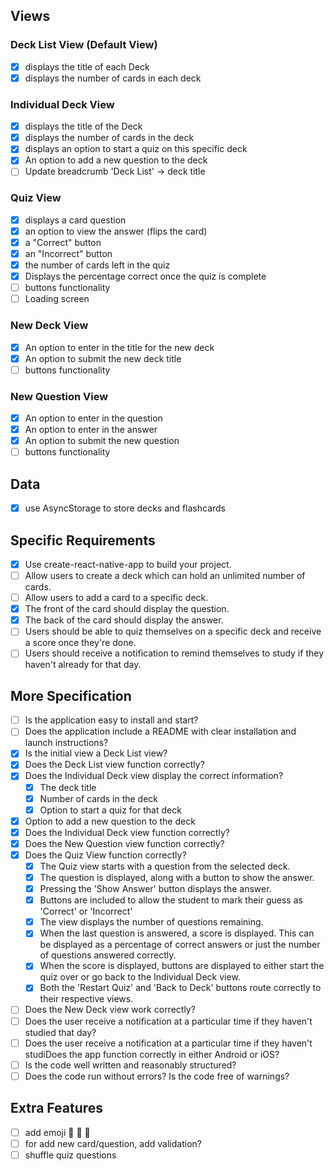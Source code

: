 ## Views

### Deck List View (Default View)

- [x] displays the title of each Deck
- [x] displays the number of cards in each deck

### Individual Deck View

- [x] displays the title of the Deck
- [x] displays the number of cards in the deck
- [x] displays an option to start a quiz on this specific deck
- [x] An option to add a new question to the deck
- [ ] Update breadcrumb 'Deck List' -> deck title

### Quiz View

- [x] displays a card question
- [x] an option to view the answer (flips the card)
- [x] a "Correct" button
- [x] an "Incorrect" button
- [x] the number of cards left in the quiz
- [x] Displays the percentage correct once the quiz is complete
- [ ] buttons functionality
- [ ] Loading screen

### New Deck View

- [x] An option to enter in the title for the new deck
- [x] An option to submit the new deck title
- [ ] buttons functionality

### New Question View

- [x] An option to enter in the question
- [x] An option to enter in the answer
- [x] An option to submit the new question
- [ ] buttons functionality

## Data

- [x] use AsyncStorage to store decks and flashcards

## Specific Requirements

- [x] Use create-react-native-app to build your project.
- [ ] Allow users to create a deck which can hold an unlimited number of cards.
- [ ] Allow users to add a card to a specific deck.
- [x] The front of the card should display the question.
- [x] The back of the card should display the answer.
- [ ] Users should be able to quiz themselves on a specific deck and receive a score once they're done.
- [ ] Users should receive a notification to remind themselves to study if they haven't already for that day.

## More Specification

- [ ] Is the application easy to install and start?
- [ ] Does the application include a README with clear installation and launch instructions?
- [x] Is the initial view a Deck List view?
- [x] Does the Deck List view function correctly?
- [x] Does the Individual Deck view display the correct information?
  - [x] The deck title
  - [x] Number of cards in the deck
  - [x] Option to start a quiz for that deck
- [x] Option to add a new question to the deck
- [x] Does the Individual Deck view function correctly?
- [x] Does the New Question view function correctly?
- [x] Does the Quiz View function correctly?
  - [x] The Quiz view starts with a question from the selected deck.
  - [x] The question is displayed, along with a button to show the answer.
  - [x] Pressing the 'Show Answer' button displays the answer.
  - [x] Buttons are included to allow the student to mark their guess as 'Correct' or 'Incorrect'
  - [x] The view displays the number of questions remaining.
  - [x] When the last question is answered, a score is displayed. This can be displayed as a percentage of correct answers or just the number of questions answered correctly.
  - [x] When the score is displayed, buttons are displayed to either start the quiz over or go back to the Individual Deck view.
  - [x] Both the 'Restart Quiz' and 'Back to Deck' buttons route correctly to their respective views.
- [ ] Does the New Deck view work correctly?
- [ ] Does the user receive a notification at a particular time if they haven't studied that day?
- [ ] Does the user receive a notification at a particular time if they haven't studiDoes the app function correctly in either Android or iOS?
- [ ] Is the code well written and reasonably structured?
- [ ] Does the code run without errors? Is the code free of warnings?

## Extra Features

- [ ] add emoji 🤩 🤩 🤩
- [ ] for add new card/question, add validation?
- [ ] shuffle quiz questions
